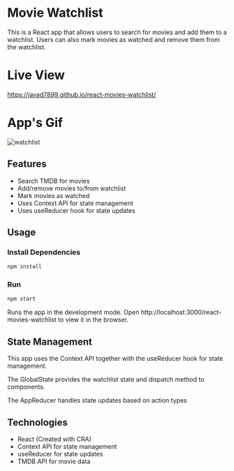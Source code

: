 # Movie Watchlist

This is a React app that allows users to search for movies and add them to a watchlist. Users can also mark movies as watched and remove them from the 
watchlist.

# Live View
https://javad7899.github.io/react-movies-watchlist/

# App's Gif
![watchlist](https://github.com/javad7899/react-movies-watchlist/assets/90629580/f9d56b5a-40d3-408b-8bbd-d6163127123e)

## Features
- Search TMDB for movies
- Add/remove movies to/from watchlist
- Mark movies as watched
- Uses Context API for state management
- Uses useReducer hook for state updates

## Usage

### Install Dependencies
```bash
npm install
```
### Run
```bash
npm start
```

Runs the app in the development mode.
Open http://localhost:3000/react-movies-watchlist to view it in the browser.

## State Management

This app uses the Context API together with the useReducer hook for state management.

The GlobalState provides the watchlist state and dispatch method to components.

The AppReducer handles state updates based on action types

## Technologies
- React (Created with CRA)
- Context API for state management
- useReducer for state updates
- TMDB API for movie data
